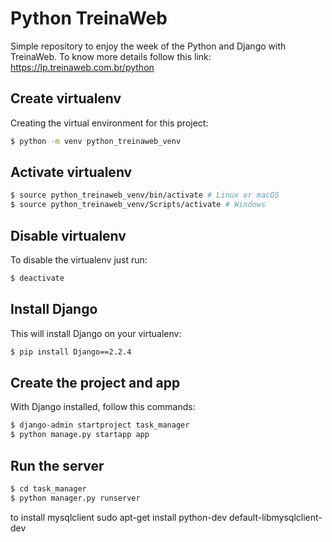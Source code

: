 # Python TreinaWeb
Simple repository to enjoy the week of the Python and Django with TreinaWeb.
To know more details follow this link: https://lp.treinaweb.com.br/python

## Create virtualenv
 Creating the virtual environment for this project:
```sh
$ python -m venv python_treinaweb_venv
```

## Activate virtualenv
```sh
$ source python_treinaweb_venv/bin/activate # Linux or macOS
$ source python_treinaweb_venv/Scripts/activate # Windows
```

## Disable virtualenv
To disable the virtualenv just run:
```sh
$ deactivate
```

## Install Django
This will install Django on your virtualenv:
```sh
$ pip install Django==2.2.4
```

## Create the project and app
With Django installed, follow this commands:
```sh
$ django-admin startproject task_manager
$ python manage.py startapp app
```

## Run the server
```sh
$ cd task_manager
$ python manager.py runserver
```

to install mysqlclient
sudo apt-get install python-dev default-libmysqlclient-dev
